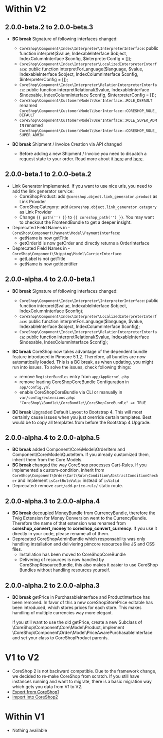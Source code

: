 # Within V2

## 2.0.0-beta.2 to 2.0.0-beta.3
 - **BC break** Signature of following interfaces changed:
    - ```CoreShop\Component\Index\Interpreter\InterpreterInterface```: public function interpret($value, IndexableInterface $object, IndexColumnInterface $config, $interpreterConfig = []);
    - ```CoreShop\Component\Index\Interpreter\LocalizedInterpreterInterface```: public function interpretForLanguage($language, $value, IndexableInterface $object, IndexColumnInterface $config, $interpreterConfig = []);
    - ```CoreShop\Component\Index\Interpreter\RelationInterpreterInterface```: public function interpretRelational($value, IndexableInterface $indexable, IndexColumnInterface $config, $interpreterConfig = []);
    - ```CoreShop\Component\Customer\Model\UserInterface::ROLE_DEFAULT``` renamed ```CoreShop\Component\Customer\Model\UserInterface::CORESHOP_ROLE_DEFAULT```
    - ```CoreShop\Component\Customer\Model\UserInterface::ROLE_SUPER_ADMIN``` renamed ```CoreShop\Component\Customer\Model\UserInterface::CORESHOP_ROLE_SUPER_ADMIN```

 - **BC break** Shipment / Invoice Creation via API changed
    - Before adding a new Shipment / Invoice you need to dispatch a request state to your order. Read more about it [here](./docs/03_Development/06_Order/05_Invoice/01_Invoice_Creation.md) and [here](./docs/03_Development/06_Order/06_Shipment/01_Shipment_Creation.md).

## 2.0.0-beta.1 to 2.0.0-beta.2
 - Link Generator implemented. If you want to use nice urls, you need to add the link generator service:
    - CoreShopProduct: add `@coreshop.object.link_generator.product` as Link Provider
    - CoreShopCategory: add `@coreshop.object.link_generator.category` as Link Provider
    - Change `{{ path('') }}` to `{{ coreshop_path('') }}`. You may want to checkout the FrontendBundle to get a deeper insight.
 - Deprecated Field Names in - ```CoreShop\Component\Payment\Model\PaymentInterface```:
    - getName is now getTitle
    - getOrderId is now getOrder and directly returns a OrderInterface
 - Deprecated Field Names in - ```CoreShop\Component\Shipping\Model\CarrierInterface```:
    - getLabel is not getTitle
    - getName is now getIdentifier


## 2.0.0-alpha.4 to 2.0.0-beta.1
 - **BC break** Signature of following interfaces changed:
    - ```CoreShop\Component\Index\Interpreter\InterpreterInterface```: public function interpret($value, IndexableInterface $object, IndexColumnInterface $config);
    - ```CoreShop\Component\Index\Interpreter\LocalizedInterpreterInterface```: public function interpretForLanguage($language, $value, IndexableInterface $object, IndexColumnInterface $config);
    - ```CoreShop\Component\Index\Interpreter\RelationInterpreterInterface```: public function interpretRelational($value, IndexableInterface $indexable, IndexColumnInterface $config);

 - **BC break** CoreShop now takes advantage of the dependent bundle feature introduced in Pimcore 5.1.2. Therefore,
 all bundles are now automatically loaded. This is a BC break, as when updating, you might run into issues.
 To solve the issues, check following things:
    - remove ```RegisterBundles``` entry from ```app/AppKernel.php```
    - remove loading CoreShopCoreBundle Configuration in ```app/config.yml```
    - enable CoreShopCoreBundle via CLI or manually in ```var/config/extensions.php```: ```"CoreShop\\Bundle\\CoreBundle\\CoreShopCoreBundle" => TRUE```
 - **BC break** Upgraded Default Layout to Bootstrap 4. This will most certainly cause issues when you just override certain templates. Best would be to copy all templates from before the Bootstrap 4 Upgrade.

## 2.0.0-alpha.4 to 2.0.0-alpha.5
 - **BC break** added Component\Core\Model\OrderItem and Component\Core\Model\QuoteItem. If you already customized them, inherit them from the Core Models.
 - **BC break** changed the way CoreShop processes Cart-Rules. If you implemented a custom-condition, inherit from ```CoreShop\Component\Order\Cart\Rule\Condition\AbstractConditionChecker``` and implement ```isCartRuleValid``` instead of ```isValid```
- Deprecated: remove `cart/add-price-rule/` static route.

## 2.0.0-alpha.3 to 2.0.0-alpha.4
 - **BC break** decoupled MoneyBundle from CurrencyBundle, therefore the Twig Extension for Money Conversion went to the CurrencyBundle. Therefore the name of that extension was renamed from
   **coreshop_convert_money** to **coreshop_convert_currency**. If you use it directly in your code, please rename all of them.
 - Deprecated CoreShopAdminBundle which responsability was only handling installation and deliviering pimcore resources like JS and CSS files.
    * Installation has been moved to CoreShopCoreBundle
    * Delivering of resources is now handled by CoreShopResourceBundle, this also makes it easier to use CoreShop Bundles without handling resources yourself.

## 2.0.0-alpha.2 to 2.0.0-alpha.3
 - **BC break** getPrice in PurchasableInterface and ProductInterface has been removed. In favor of this a new coreShopStorePrice editable has been introduced, which stores prices for each store. This makes handling of multiple currencies way more elegant.
 
   If you still want to use the old getPrice, create a new Subclass of \CoreShop\Component\Core\Model\Product, implement \CoreShop\Component\Order\Model\PriceAwarePurchasableInterface and set your class to CoreShopProduct parents.

# V1 to V2
 - CoreShop 2 is not backward compatible. Due to the framework change, we decided to re-make CoreShop from scratch. If you still have instances running and want to migrate, there is a basic migration way which gets you data from V1 to V2.
 - [Export from CoreShop1](https://github.com/coreshop/CoreShopExport)
 - [Import into CoreShop2](https://github.com/coreshop/ImportBundle)

# Within V1
 - Nothing available